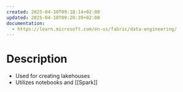 ```yaml
---
created: 2025-04-10T09:18:14+02:00
updated: 2025-04-10T09:20:39+02:00
documentation:
  - https://learn.microsoft.com/en-us/fabric/data-engineering/
---
```

# Description
- Used for creating lakehouses
- Utilizes notebooks and [[Spark]]